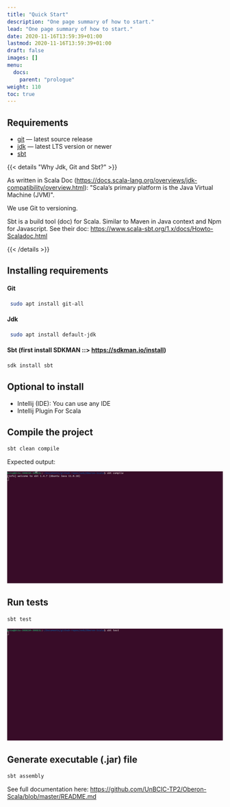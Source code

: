 ```yaml
---
title: "Quick Start"
description: "One page summary of how to start."
lead: "One page summary of how to start."
date: 2020-11-16T13:59:39+01:00
lastmod: 2020-11-16T13:59:39+01:00
draft: false
images: []
menu:
  docs:
    parent: "prologue"
weight: 110
toc: true
---
```


## Requirements

- [git](https://git-scm.com/) — latest source release
- [jdk](https://jdk.java.net/11/) — latest LTS version or newer
- [sbt](https://www.scala-sbt.org/1.x/docs/Installing-sbt-on-Linux.html)

{{< details "Why Jdk, Git and Sbt?" >}}

As written in Scala Doc (https://docs.scala-lang.org/overviews/jdk-compatibility/overview.html):
"Scala’s primary platform is the Java Virtual Machine (JVM)".

We use Git to versioning.

Sbt is a build tool (doc) for Scala. Similar to Maven in Java context and Npm for Javascript.
See their doc: https://www.scala-sbt.org/1.x/docs/Howto-Scaladoc.html

{{< /details >}}

## Installing requirements

#### Git
``` bash
 sudo apt install git-all
```

#### Jdk
``` bash
 sudo apt install default-jdk
```

#### Sbt (first install SDKMAN ::> https://sdkman.io/install)
``` bash
sdk install sbt
```

## Optional to install

- Intellij (IDE): You can use any IDE
- Intellij Plugin For Scala 


## Compile the project

``` bash
sbt clean compile
```

Expected output:

![sbt clean compile](../assets/sbt-compile.gif)

## Run tests
``` bash
sbt test
```

![sbt clean compile](../assets/sbt-test.gif)

## Generate executable (.jar) file
``` bash
sbt assembly
```

See full documentation here: https://github.com/UnBCIC-TP2/Oberon-Scala/blob/master/README.md